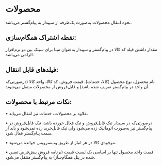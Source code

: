 # محصولات

نحوه انتقال محصولات به‌صورت یک‌طرفه از سپیدار به پیام‌گستر می‌باشد.

## نقطه اشتراک همگام‌سازی:

مقدار داشتن فیلد کد کالا در پیام‌گستر و سپیدار به‌عنوان مبنا برای سینک بین دو نرم‌افزار الزامی می‌باشد.

## فیلدهای قابل انتقال:

 نام محصول، نوع محصول (کالا، خدمات)، قیمت فروش، کد کالا، واحد کالا (درصورتی‌که آن واحد در پیام‌گستر تعریف شده باشد) و قابل‌فروش از محصولات منتقل می‌شوند.

## نکات مرتبط با محصولات:

•    علاوه بر محصولات، خدمات نیز انتقال می‌یابد.

•     درصورتی‌که در سپیدار تیک قابل‌فروش و تیک فعال خورده باشد، تیک قابل‌فروش در پیام‌گستر نیز به‌صورت اتوماتیک زده می‌شود ولی تیک قابل‌خرید زده نمی‌شود و باید از سمت پیام‌گستر فعال شود.

•    موجودی کالا در هر انبار از طریق وب‌سرویس خوانده می‌شود.

•    قیمت واحد محصول تنها بر اساسی یک لیست قیمت (برنامه فروش پیش‌فرض تعیین شده در پنل همگام‌ساز) به پیام‌گستر منتقل می‌شود.
